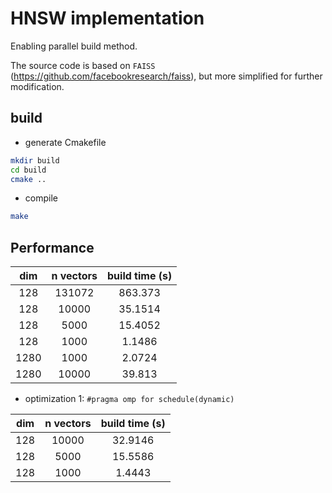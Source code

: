 # HNSW implementation

Enabling parallel build method. 

The source code is based on `FAISS` (<https://github.com/facebookresearch/faiss>), but more simplified for further modification.

## build

* generate Cmakefile

``` bash
mkdir build
cd build
cmake ..
```

* compile

``` bash
make
```

## Performance

| dim | n vectors | build time (s)|
|:---:|:---:|:---:|
|128|131072|863.373|
|128|10000|35.1514|
|128|5000|15.4052|
|128|1000|1.1486|
|1280|1000|2.0724|
|1280|10000|39.813|

* optimization 1: `#pragma omp for schedule(dynamic)`

| dim | n vectors | build time (s)|
|:---:|:---:|:---:|
|128|10000|32.9146|
|128|5000|15.5586|
|128|1000|1.4443|